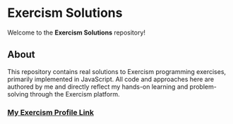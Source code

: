 # Exercism Solutions

Welcome to the **Exercism Solutions** repository!

## About

This repository contains real solutions to Exercism programming exercises, primarily implemented in JavaScript. All code and approaches here are authored by me and directly reflect my hands-on learning and problem-solving through the Exercism platform.

### [My Exercism Profile Link](https://exercism.org/profiles/nuwandev)

